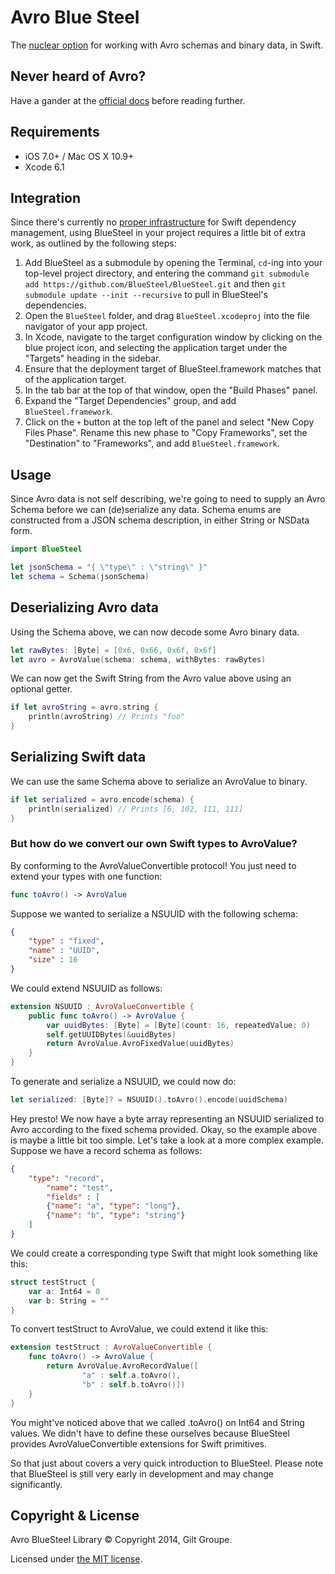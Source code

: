 
# Avro Blue Steel

The [nuclear option](http://en.wikipedia.org/wiki/Blue_Steel_(missile)) for working with Avro schemas and binary data, in Swift.

## Never heard of Avro?

Have a gander at the [official docs](http://avro.apache.org/docs/current/) before reading further.

## Requirements

- iOS 7.0+ / Mac OS X 10.9+
- Xcode 6.1

## Integration

Since there's currently no [proper infrastructure](http://cocoapods.org) for Swift dependency management, using BlueSteel in your project requires a little bit of extra work, as outlined by the following steps:

1. Add BlueSteel as a submodule by opening the Terminal, `cd`-ing into your top-level project directory, and entering the command `git submodule add https://github.com/BlueSteel/BlueSteel.git` and then `git submodule update --init --recursive` to pull in BlueSteel's dependencies.
2. Open the `BlueSteel` folder, and drag `BlueSteel.xcodeproj` into the file navigator of your app project.
3. In Xcode, navigate to the target configuration window by clicking on the blue project icon, and selecting the application target under the "Targets" heading in the sidebar.
4. Ensure that the deployment target of BlueSteel.framework matches that of the application target.
5. In the tab bar at the top of that window, open the "Build Phases" panel.
6. Expand the "Target Dependencies" group, and add `BlueSteel.framework`.
7. Click on the `+` button at the top left of the panel and select "New Copy Files Phase". Rename this new phase to "Copy Frameworks", set the "Destination" to "Frameworks", and add `BlueSteel.framework`.

## Usage

Since Avro data is not self describing, we're going to need to supply an Avro Schema before we can (de)serialize any data. Schema enums are constructed from a JSON schema description, in either String or NSData form.

```swift
import BlueSteel

let jsonSchema = "{ \"type\" : \"string\" }"
let schema = Schema(jsonSchema)
```

## Deserializing Avro data

Using the Schema above, we can now decode some Avro binary data.

```swift
let rawBytes: [Byte] = [0x6, 0x66, 0x6f, 0x6f]
let avro = AvroValue(schema: schema, withBytes: rawBytes)
```

We can now get the Swift String from the Avro value above using an optional getter.
```swift
if let avroString = avro.string {
    println(avroString) // Prints "foo"
}
```

## Serializing Swift data

We can use the same Schema above to serialize an AvroValue to binary.

```swift
if let serialized = avro.encode(schema) {
    println(serialized) // Prints [6, 102, 111, 111]
}
```

### But how do we convert our own Swift types to AvroValue?

By conforming to the AvroValueConvertible protocol! You just need to extend your types with one function:
```swift
func toAvro() -> AvroValue
```

Suppose we wanted to serialize a NSUUID with the following schema:

```JSON
{
    "type" : "fixed",
    "name" : "UUID",
    "size" : 16
}
```

We could extend NSUUID as follows:

```swift
extension NSUUID : AvroValueConvertible {
    public func toAvro() -> AvroValue {
        var uuidBytes: [Byte] = [Byte](count: 16, repeatedValue: 0)
        self.getUUIDBytes(&uuidBytes)
        return AvroValue.AvroFixedValue(uuidBytes)
    }
}
```

To generate and serialize a NSUUID, we could now do:

```swift
let serialized: [Byte]? = NSUUID().toAvro().encode(uuidSchema)
```
Hey presto! We now have a byte array representing an NSUUID serialized to Avro according to the fixed schema provided.
Okay, so the example above is maybe a little bit too simple. Let's take a look at a more complex example. Suppose we have a record schema as follows:

```JSON
{
    "type": "record", 
        "name": "test",
        "fields" : [
        {"name": "a", "type": "long"},
        {"name": "b", "type": "string"}
    ]
}
```

We could create a corresponding type Swift that might look something like this:
```swift
struct testStruct {
    var a: Int64 = 0
    var b: String = ""
}
```

To convert testStruct to AvroValue, we could extend it like this:

```swift
extension testStruct : AvroValueConvertible {
    func toAvro() -> AvroValue {
        return AvroValue.AvroRecordValue([
                "a" : self.a.toAvro(),
                "b" : self.b.toAvro()])
    }
}
```

You might've noticed above that we called .toAvro() on Int64 and String values. We didn't have to define these ourselves because BlueSteel provides AvroValueConvertible extensions for Swift primitives.

So that just about covers a very quick introduction to BlueSteel. Please note that BlueSteel is still very early in development and may change significantly.

## Copyright & License

Avro BlueSteel Library © Copyright 2014, Gilt Groupe.

Licensed under [the MIT license](LICENSE).

